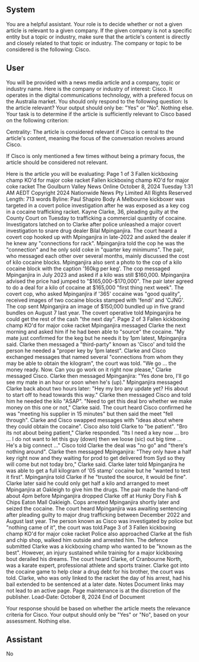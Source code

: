 ## System

You are a helpful assistant. Your role is to decide whether or not a given article is relevant to a given company. If the given company is not a specific entity but a topic or industry, make sure that the article's content is directly and closely related to that topic or industry. The company or topic to be considered is the following: Cisco.

## User


You will be provided with a news media article and a company, topic or industry name. Here is the company or industry of interest: Cisco. It operates in the digital communications technology, with a prefered focus on the Australia market. You should only respond to the following question: Is the article relevant? Your output should only be: "Yes" or "No". Nothing else. Your task is to determine if the article is sufficiently relevant to Cisco based on the following criterion:

Centrality: The article is considered relevant if Cisco is central to the article's content, meaning the focus of the conversation revolves around Cisco.

If Cisco is only mentioned a few times without being a primary focus, the article should be considered not relevant.

Here is the article you will be evaluating: Page 1 of 3
Fallen kickboxing champ KO'd for major coke racket
Fallen kickboxing champ KO'd for major coke racket
The Goulburn Valley News Online
October 8, 2024 Tuesday 1:31 AM AEDT
Copyright 2024 Nationwide News Pty Limited All Rights Reserved
Length: 713 words
Byline: Paul Shapiro
Body
A Melbourne kickboxer was targeted in a covert police investigation after he was exposed as a key cog in a cocaine 
trafficking racket. 
Kayne Clarke, 36, pleading guilty at the County Court on Tuesday to trafficking a commercial quantity of cocaine.
Investigators latched on to Clarke after police unleashed a major covert investigation to snare drug dealer Bilal 
Mpinganjira.
The court heard a covert cop hooked up with Mpinganjira in late-2022 and asked the dealer if he knew any 
"connections for rack".
Mpinganjira told the cop he was the "connection" and he only sold coke in "quarter key minimums".
The pair, who messaged each other over several months, mainly discussed the cost of kilo cocaine blocks.
Mpinganjira also sent a photo to the cop of a kilo cocaine block with the caption '160kg per keg'. 
The cop messaged Mpinganjira in July 2023 and asked if a kilo was still $160,000.
Mpinganjira advised the price had jumped to "$165,000-$170,000".
The pair later agreed to do a deal for a kilo of cocaine at $165,000 "first thing next week".
The covert cop, who asked Mpinganjira if '365' cocaine was "good quality", received images of two cocaine blocks 
stamped with 'fendi' and 'CJNG'.
The cop sent Mpinganjira an image of $150,000 bundled up in five grand bundles on August 7 last year.
The covert operative told Mpinganjira he could get the rest of the cash "the next day".
Page 2 of 3
Fallen kickboxing champ KO'd for major coke racket
Mpinganjira messaged Clarke the next morning and asked him if he had been able to "source" the cocaine.
"My mate just confirmed for the keg but he needs it by 1pm latest, Mpinganjira said.
Clarke then messaged a "third-party" known as 'Cisco' and told the person he needed a "proper key by 1pm latest". 
Clarke and Cisco exchanged messages that named several "connections from
whom they may be able to obtain the kilogram", the court was told.
"We go ... the money ready. Now. Can you go work on it right now please," Clarke messaged Cisco.
Clarke then messaged Mpinganjira:
"Yes done bro, I'll go see my mate in an hour or soon when he's (up)."
Mpinganjira messaged Clarke back about two hours later:
"Hey my bro any update yet? His about to start off to head towards this way."
Clarke then messaged Cisco and told him he needed the kilo "ASAP".
"Need to get this deal bro whether we make money on this one or not," Clarke said.
The court heard Cisco confirmed he was "meeting his supplier in 15 minutes" but then said the meet "fell through".
Clarke and Cisco swapped messages with "ideas about where they could obtain the cocaine".
Cisco also told Clarke to "be patient".
"Bro its not about being patient," Clarke responded.
"Its I need a key now ... bro ... I do not want to let this guy (down) then we loose (sic) out big time ... He's a big 
connect ..."
Cisco told Clarke the deal was "no go" and "there's nothing around".
Clarke then messaged Mpinganjira:
"They only have a half key right now and they waiting for prod to get delivered from Syd so they will come but not 
today bro," Clarke said.
Clarke later told Mpinganjira he was able to get a full kilogram of '05 stamp' cocaine 
but he "wanted to test it first".
Mpinganjira told Clarke if he "trusted the source, it would be fine".
Clarke later said he could only get half a kilo and arranged to meet Mpinganjira at Oakleigh to give him the drugs.
The pair made the hand-off about 4pm before Mpinganjira dropped Clarke off at Hunky Dory Fish & Chips Eaton 
Mall Oakleigh.
Cops arrested Mpinganjira shortly later and seized the cocaine.
The court heard Mpinganjira was awaiting sentencing after pleading guilty to major drug trafficking between 
December 2022 and August last year.
The person known as Cisco was investigated by police but "nothing came of it", the court was told.Page 3 of 3
Fallen kickboxing champ KO'd for major coke racket
Police also approached Clarke at the fish and chip shop, walked him outside and arrested him.
The defence submitted Clarke was a kickboxing champ who wanted to be "known as the best".
However, an injury sustained while training for a major kickboxing bout derailed his dreams.
The court heard Clarke, of Cranbourne North, was a karate expert, professional athlete and sports trainer.
Clarke got into the cocaine game to help clear a drug debt for his brother, the court was told.
Clarke, who was only linked to the racket the day of his arrest, had his bail extended to be sentenced at a later 
date.
Notes
Document links may not lead to an active page. Page maintenance is at the discretion of the publisher.
Load-Date: October 8, 2024
End of Document

Your response should be based on whether the article meets the relevance criteria for Cisco.
Your output should only be "Yes" or "No", based on your assessment. Nothing else.
            

## Assistant

No

